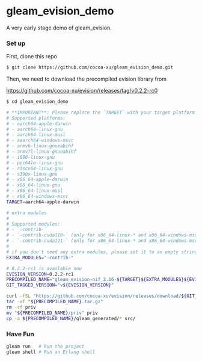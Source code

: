 # gleam_evision_demo

A very early stage demo of gleam_evision.

### Set up

First, clone this repo

```bash
$ git clone https://github.com/cocoa-xu/gleam_evision_demo.git
```

Then, we need to download the precompiled evision library from

https://github.com/cocoa-xu/evision/releases/tag/v0.2.2-rc0

```bash
$ cd gleam_evision_demo

# **IMPORTANT**: Please replace the `TARGET` with your target platform
# Supported platforms: 
# - aarch64-apple-darwin
# - aarch64-linux-gnu
# - aarch64-linux-musl
# - aaarch64-windows-msvc
# - armv6-linux-gnueabihf
# - armv7l-linux-gnueabihf
# - i686-linux-gnu
# - ppc64le-linux-gnu
# - riscv64-linux-gnu
# - s390x-linux-gnu
# - x86_64-apple-darwin
# - x86_64-linux-gnu
# - x86_64-linux-musl
# - x86_64-windows-msvc
TARGET=aarch64-apple-darwin

# extra modules
#
# Supported modules:
# - `-contrib-`
# - `-contrib-cuda118-` (only for x86_64-linux-* and x86_64-windows-msvc)
# - `-contrib-cuda121-` (only for x86_64-linux-* and x86_64-windows-msvc)
#
# if you don't need any extra modules, please set it to an empty string
EXTRA_MODULES="-contrib-"

# 0.2.2-rc1 is available now
EVISION_VERSION=0.2.2-rc1
PRECOMPILED_NAME="gleam_evision-nif_2.16-${TARGET}${EXTRA_MODULES}${EVISION_VERSION}"
GIT_TAGGED_VERSION="v${EVISION_VERSION}"

curl -fSL "https://github.com/cocoa-xu/evision/releases/download/${GIT_TAGGED_VERSION}/${PRECOMPILED_NAME}.tar.gz" -o "${PRECOMPILED_NAME}.tar.gz"
tar -xf "${PRECOMPILED_NAME}.tar.gz"
rm -rf priv
mv "${PRECOMPILED_NAME}/priv" priv
cp -a ${PRECOMPILED_NAME}/gleam_generated/* src/
```

### Have Fun

```sh
gleam run   # Run the project
gleam shell # Run an Erlang shell
```
